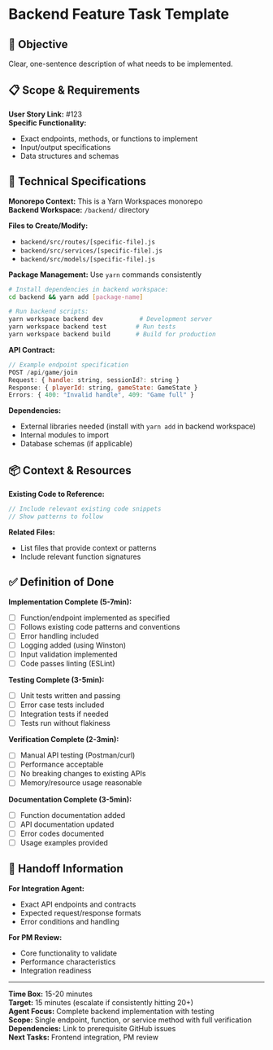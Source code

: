 # Backend Feature Task Template

## 🎯 Objective
Clear, one-sentence description of what needs to be implemented.

## 📋 Scope & Requirements
**User Story Link:** #123  
**Specific Functionality:**
- Exact endpoints, methods, or functions to implement
- Input/output specifications
- Data structures and schemas

## 🔧 Technical Specifications
**Monorepo Context:** This is a Yarn Workspaces monorepo  
**Backend Workspace:** `/backend/` directory  

**Files to Create/Modify:**
- `backend/src/routes/[specific-file].js`
- `backend/src/services/[specific-file].js`
- `backend/src/models/[specific-file].js`

**Package Management:** Use `yarn` commands consistently
```bash
# Install dependencies in backend workspace:
cd backend && yarn add [package-name]

# Run backend scripts:
yarn workspace backend dev          # Development server
yarn workspace backend test        # Run tests
yarn workspace backend build       # Build for production
```

**API Contract:**
```javascript
// Example endpoint specification
POST /api/game/join
Request: { handle: string, sessionId?: string }
Response: { playerId: string, gameState: GameState }
Errors: { 400: "Invalid handle", 409: "Game full" }
```

**Dependencies:**
- External libraries needed (install with `yarn add` in backend workspace)
- Internal modules to import
- Database schemas (if applicable)

## 📦 Context & Resources
**Existing Code to Reference:**
```javascript
// Include relevant existing code snippets
// Show patterns to follow
```

**Related Files:**
- List files that provide context or patterns
- Include relevant function signatures

## ✅ Definition of Done
**Implementation Complete (5-7min):**
- [ ] Function/endpoint implemented as specified
- [ ] Follows existing code patterns and conventions
- [ ] Error handling included
- [ ] Logging added (using Winston)
- [ ] Input validation implemented
- [ ] Code passes linting (ESLint)

**Testing Complete (3-5min):**
- [ ] Unit tests written and passing
- [ ] Error case tests included
- [ ] Integration tests if needed
- [ ] Tests run without flakiness

**Verification Complete (2-3min):**
- [ ] Manual API testing (Postman/curl)
- [ ] Performance acceptable
- [ ] No breaking changes to existing APIs
- [ ] Memory/resource usage reasonable

**Documentation Complete (3-5min):**
- [ ] Function documentation added
- [ ] API documentation updated
- [ ] Error codes documented
- [ ] Usage examples provided

## 🔗 Handoff Information
**For Integration Agent:**
- Exact API endpoints and contracts
- Expected request/response formats
- Error conditions and handling

**For PM Review:**
- Core functionality to validate
- Performance characteristics
- Integration readiness

---
**Time Box:** 15-20 minutes  
**Target:** 15 minutes (escalate if consistently hitting 20+)  
**Agent Focus:** Complete backend implementation with testing  
**Scope:** Single endpoint, function, or service method with full verification  
**Dependencies:** Link to prerequisite GitHub issues  
**Next Tasks:** Frontend integration, PM review
